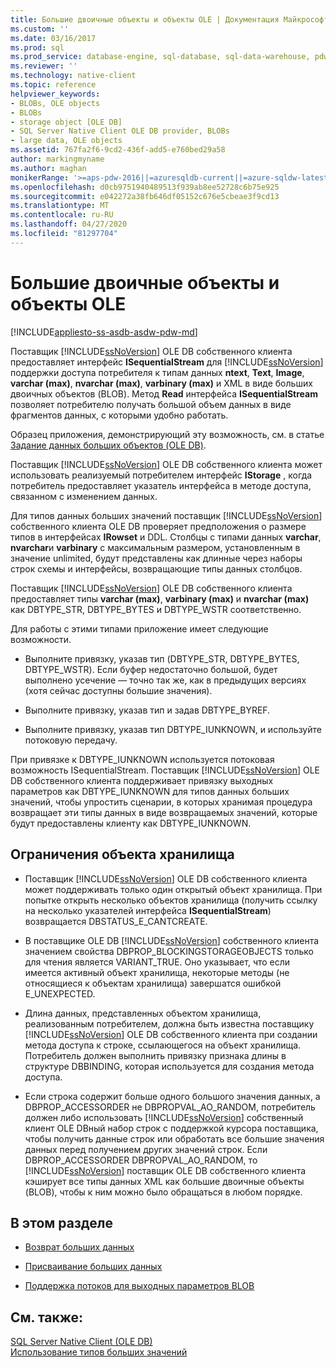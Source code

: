 ```yaml
---
title: Большие двоичные объекты и объекты OLE | Документация Майкрософт
ms.custom: ''
ms.date: 03/16/2017
ms.prod: sql
ms.prod_service: database-engine, sql-database, sql-data-warehouse, pdw
ms.reviewer: ''
ms.technology: native-client
ms.topic: reference
helpviewer_keywords:
- BLOBs, OLE objects
- BLOBs
- storage object [OLE DB]
- SQL Server Native Client OLE DB provider, BLOBs
- large data, OLE objects
ms.assetid: 767fa2f6-9cd2-436f-add5-e760bed29a58
author: markingmyname
ms.author: maghan
monikerRange: '>=aps-pdw-2016||=azuresqldb-current||=azure-sqldw-latest||>=sql-server-2016||=sqlallproducts-allversions||>=sql-server-linux-2017||=azuresqldb-mi-current'
ms.openlocfilehash: d0cb9751940489513f939ab8ee52728c6b75e925
ms.sourcegitcommit: e042272a38fb646df05152c676e5cbeae3f9cd13
ms.translationtype: MT
ms.contentlocale: ru-RU
ms.lasthandoff: 04/27/2020
ms.locfileid: "81297704"
---
```

# <a name="blobs-and-ole-objects"></a>Большие двоичные объекты и объекты OLE
[!INCLUDE[appliesto-ss-asdb-asdw-pdw-md](../../includes/appliesto-ss-asdb-asdw-pdw-md.md)]

  Поставщик [!INCLUDE[ssNoVersion](../../includes/ssnoversion-md.md)] OLE DB собственного клиента предоставляет интерфейс **ISequentialStream** для [!INCLUDE[ssNoVersion](../../includes/ssnoversion-md.md)] поддержки доступа потребителя к типам данных **ntext**, **Text**, **Image**, **varchar (max)**, **nvarchar (max)**, **varbinary (max)** и XML в виде больших двоичных объектов (BLOB). Метод **Read** интерфейса **ISequentialStream** позволяет потребителю получать большой объем данных в виде фрагментов данных, с которыми удобно работать.  
  
 Образец приложения, демонстрирующий эту возможность, см. в статье [Задание данных больших объектов (OLE DB)](../../relational-databases/native-client-ole-db-how-to/set-large-data-ole-db.md).  
  
 Поставщик [!INCLUDE[ssNoVersion](../../includes/ssnoversion-md.md)] OLE DB собственного клиента может использовать реализуемый потребителем интерфейс **IStorage** , когда потребитель предоставляет указатель интерфейса в методе доступа, связанном с изменением данных.  
  
 Для типов данных больших значений поставщик [!INCLUDE[ssNoVersion](../../includes/ssnoversion-md.md)] собственного клиента OLE DB проверяет предположения о размере типов в интерфейсах **IRowset** и DDL. Столбцы с типами данных **varchar**, **nvarchar**и **varbinary** с максимальным размером, установленным в значение unlimited, будут представлены как длинные через наборы строк схемы и интерфейсы, возвращающие типы данных столбцов.  
  
 Поставщик [!INCLUDE[ssNoVersion](../../includes/ssnoversion-md.md)] OLE DB собственного клиента предоставляет типы **varchar (max)**, **varbinary (max)** и **nvarchar (max)** как DBTYPE_STR, DBTYPE_BYTES и DBTYPE_WSTR соответственно.  
  
 Для работы с этими типами приложение имеет следующие возможности.  
  
-   Выполните привязку, указав тип (DBTYPE_STR, DBTYPE_BYTES, DBTYPE_WSTR). Если буфер недостаточно большой, будет выполнено усечение — точно так же, как в предыдущих версиях (хотя сейчас доступны большие значения).  
  
-   Выполните привязку, указав тип и задав DBTYPE_BYREF.  
  
-   Выполните привязку, указав тип DBTYPE_IUNKNOWN, и используйте потоковую передачу.  
  
 При привязке к DBTYPE_IUNKNOWN используется потоковая возможность ISequentialStream. Поставщик [!INCLUDE[ssNoVersion](../../includes/ssnoversion-md.md)] OLE DB собственного клиента поддерживает привязку выходных параметров как DBTYPE_IUNKNOWN для типов данных больших значений, чтобы упростить сценарии, в которых хранимая процедура возвращает эти типы данных в виде возвращаемых значений, которые будут предоставлены клиенту как DBTYPE_IUNKNOWN.  
  
## <a name="storage-object-limitations"></a>Ограничения объекта хранилища  
  
-   Поставщик [!INCLUDE[ssNoVersion](../../includes/ssnoversion-md.md)] OLE DB собственного клиента может поддерживать только один открытый объект хранилища. При попытке открыть несколько объектов хранилища (получить ссылку на несколько указателей интерфейса **ISequentialStream**) возвращается DBSTATUS_E_CANTCREATE.  
  
-   В поставщике OLE DB [!INCLUDE[ssNoVersion](../../includes/ssnoversion-md.md)] собственного клиента значением свойства DBPROP_BLOCKINGSTORAGEOBJECTS только для чтения является VARIANT_TRUE. Оно указывает, что если имеется активный объект хранилища, некоторые методы (не относящиеся к объектам хранилища) завершатся ошибкой E_UNEXPECTED.  
  
-   Длина данных, представленных объектом хранилища, реализованным потребителем, должна быть известна поставщику [!INCLUDE[ssNoVersion](../../includes/ssnoversion-md.md)] OLE DB собственного клиента при создании метода доступа к строке, ссылающегося на объект хранилища. Потребитель должен выполнить привязку признака длины в структуре DBBINDING, которая используется для создания метода доступа.  
  
-   Если строка содержит больше одного большого значения данных, а DBPROP_ACCESSORDER не DBPROPVAL_AO_RANDOM, потребитель должен либо использовать [!INCLUDE[ssNoVersion](../../includes/ssnoversion-md.md)] собственный клиент OLE DBный набор строк с поддержкой курсора поставщика, чтобы получить данные строк или обработать все большие значения данных перед получением других значений строк. Если DBPROP_ACCESSORDER DBPROPVAL_AO_RANDOM, то [!INCLUDE[ssNoVersion](../../includes/ssnoversion-md.md)] поставщик OLE DB собственного клиента кэширует все типы данных XML как большие двоичные объекты (BLOB), чтобы к ним можно было обращаться в любом порядке.  
  
## <a name="in-this-section"></a>В этом разделе  
  
-   [Возврат больших данных](../../relational-databases/native-client-ole-db-blobs/getting-large-data.md)  
  
-   [Присваивание больших данных](../../relational-databases/native-client-ole-db-blobs/setting-large-data.md)  
  
-   [Поддержка потоков для выходных параметров BLOB](../../relational-databases/native-client-ole-db-blobs/streaming-support-for-blob-output-parameters.md)  
  
## <a name="see-also"></a>См. также:  
 [SQL Server Native Client &#40;OLE DB&#41;](../../relational-databases/native-client/ole-db/sql-server-native-client-ole-db.md)   
 [Использование типов больших значений](../../relational-databases/native-client/features/using-large-value-types.md)  
  
  
